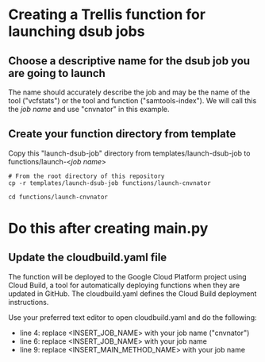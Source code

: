 # Creating a Trellis function for launching dsub jobs

## Choose a descriptive name for the dsub job you are going to launch
The name should accurately describe the job and may be the name of the tool ("vcfstats") or the tool and function ("samtools-index"). We will call this the _job name_ and use "cnvnator" in this example.

## Create your function directory from template
Copy this "launch-dsub-job" directory from templates/launch-dsub-job to functions/launch-<_job name_>

```
# From the root directory of this repository
cp -r templates/launch-dsub-job functions/launch-cnvnator

cd functions/launch-cnvnator
```



# Do this after creating main.py
## Update the cloudbuild.yaml file
The function will be deployed to the Google Cloud Platform project using Cloud Build, a tool for automatically deploying functions when they are updated in GitHub. The cloudbuild.yaml defines the Cloud Build deployment instructions.

Use your preferred text editor to open cloudbuild.yaml and do the following:

* line 4: replace <INSERT_JOB_NAME> with your job name ("cnvnator")
* line 6: replace <INSERT_JOB_NAME> with your job name
* line 9: replace <INSERT_MAIN_METHOD_NAME> with your job name




